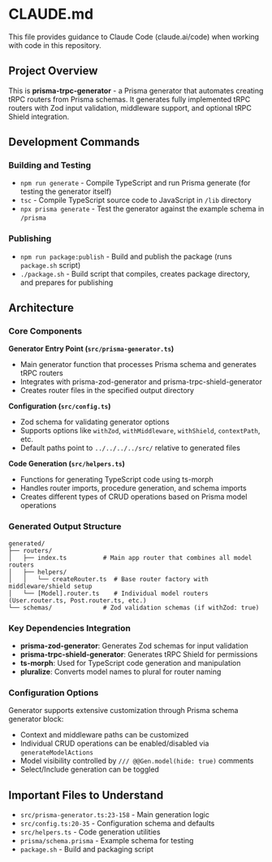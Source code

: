 # CLAUDE.md

This file provides guidance to Claude Code (claude.ai/code) when working with code in this repository.

## Project Overview

This is **prisma-trpc-generator** - a Prisma generator that automates creating tRPC routers from Prisma schemas. It generates fully implemented tRPC routers with Zod input validation, middleware support, and optional tRPC Shield integration.

## Development Commands

### Building and Testing
- `npm run generate` - Compile TypeScript and run Prisma generate (for testing the generator itself)
- `tsc` - Compile TypeScript source code to JavaScript in `/lib` directory
- `npx prisma generate` - Test the generator against the example schema in `/prisma`

### Publishing
- `npm run package:publish` - Build and publish the package (runs `package.sh` script)
- `./package.sh` - Build script that compiles, creates package directory, and prepares for publishing

## Architecture

### Core Components

**Generator Entry Point (`src/prisma-generator.ts`)**
- Main generator function that processes Prisma schema and generates tRPC routers
- Integrates with prisma-zod-generator and prisma-trpc-shield-generator
- Creates router files in the specified output directory

**Configuration (`src/config.ts`)**
- Zod schema for validating generator options
- Supports options like `withZod`, `withMiddleware`, `withShield`, `contextPath`, etc.
- Default paths point to `../../../../src/` relative to generated files

**Code Generation (`src/helpers.ts`)**
- Functions for generating TypeScript code using ts-morph
- Handles router imports, procedure generation, and schema imports
- Creates different types of CRUD operations based on Prisma model operations

### Generated Output Structure
```
generated/
├── routers/
│   ├── index.ts          # Main app router that combines all model routers
│   ├── helpers/
│   │   └── createRouter.ts  # Base router factory with middleware/shield setup
│   └── [Model].router.ts    # Individual model routers (User.router.ts, Post.router.ts, etc.)
└── schemas/              # Zod validation schemas (if withZod: true)
```

### Key Dependencies Integration
- **prisma-zod-generator**: Generates Zod schemas for input validation
- **prisma-trpc-shield-generator**: Generates tRPC Shield for permissions
- **ts-morph**: Used for TypeScript code generation and manipulation
- **pluralize**: Converts model names to plural for router naming

### Configuration Options
Generator supports extensive customization through Prisma schema generator block:
- Context and middleware paths can be customized
- Individual CRUD operations can be enabled/disabled via `generateModelActions`
- Model visibility controlled by `/// @@Gen.model(hide: true)` comments
- Select/Include generation can be toggled

## Important Files to Understand
- `src/prisma-generator.ts:23-158` - Main generation logic
- `src/config.ts:20-35` - Configuration schema and defaults
- `src/helpers.ts` - Code generation utilities
- `prisma/schema.prisma` - Example schema for testing
- `package.sh` - Build and packaging script